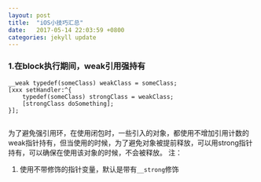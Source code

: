 ```yaml
---
layout: post
title:  "iOS小技巧汇总"
date:   2017-05-14 22:03:59 +0800
categories: jekyll update
---
```


### 1.在block执行期间，weak引用强持有

```
__weak typedef(someClass) weakClass = someClass;
[xxx setHandler:^{
    typedef(someClass) strongClass = weakClass;
    [strongClass doSomething];
}];
 
```
为了避免强引用环，在使用闭包时，一些引入的对象，都使用不增加引用计数的weak指针持有，但当使用的时候，为了避免对象被提前释放，可以用strong指针持有，可以确保在使用该对象的时候，不会被释放。
注：
1. 使用不带修饰的指针变量，默认是带有`__strong`修饰





